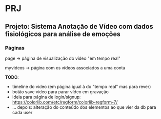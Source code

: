 # PRJ

## Projeto: Sistema Anotação de Vídeo com dados fisiológicos para análise de emoções

### Páginas 

page -> página de visualização do vídeo "em tempo real"

myvideos -> página com os vídeos associados a uma conta

**TODO**:
- timeline do vídeo (em página igual à do "tempo real" mas para rever)
- botão save video para parar vídeo em gravação 
- ideia para página de login/signup: https://colorlib.com/etc/regform/colorlib-regform-7/ 
- ... depois: alteração do conteúdo dos elementos ao que vier da db para cada user
